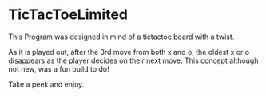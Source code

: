 # TicTacToeLimited

This Program was designed in mind of a tictactoe board with a twist.

As it is played out, after the 3rd move from both x and o, the oldest x or o disappears as the player decides on their next move.
This concept although not new, was a fun build to do!

Take a peek and enjoy.
